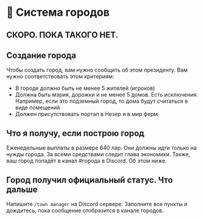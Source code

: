 # 🌆 Система городов

## СКОРО. ПОКА ТАКОГО НЕТ.

## Создание города

Чтобы создать город, вам нужно сообщить об этом президенту. Вам нужно соответствовать этом критериям:

* В городе должно быть не менее 5 жителей (игроков)
* Должна быть мэрия, дорожки и не менее 5 домов. Есть исключения. Например, если это подземный город, то дома будут считаться в виде помещений
* Должен присутствовать портал в Незер и в мир ферм

## Что я получу, если построю город

Еженедельные выплаты в размере 640 лар. Они должны идти только на нужды города. За всеми средствами следит глава экономики. Также, ваш город попадёт в канал #города в Discord. Об этом ниже.

## Город получил официальный статус. Что дальше

Напишите `/town manager` на Discord сервере. Заполните все пункты и дождитесь, пока сообщение отобразится в канале городов.
